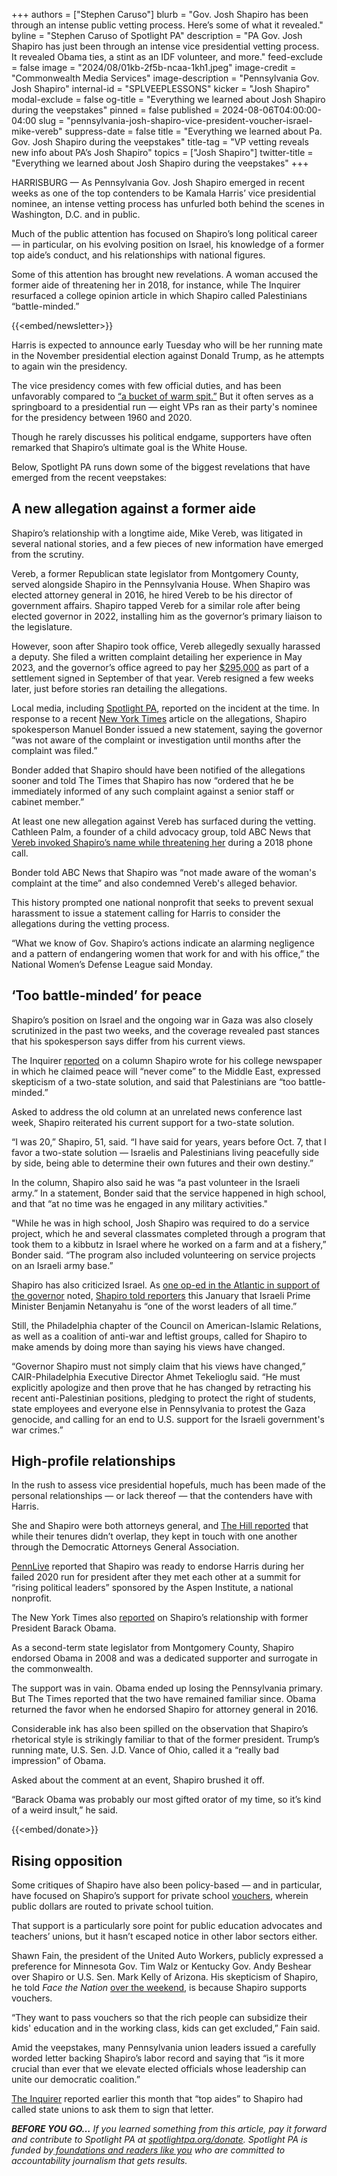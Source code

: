 +++
authors = ["Stephen Caruso"]
blurb = "Gov. Josh Shapiro has been through an intense public vetting process. Here’s some of what it revealed."
byline = "Stephen Caruso of Spotlight PA"
description = "PA Gov. Josh Shapiro has just been through an intense vice presidential vetting process. It revealed Obama ties, a stint as an IDF volunteer, and more."
feed-exclude = false
image = "2024/08/01kb-2f5b-ncaa-1kh1.jpeg"
image-credit = "Commonwealth Media Services"
image-description = "Pennsylvania Gov. Josh Shapiro"
internal-id = "SPLVEEPLESSONS"
kicker = "Josh Shapiro"
modal-exclude = false
og-title = "Everything we learned about Josh Shapiro during the veepstakes"
pinned = false
published = 2024-08-06T04:00:00-04:00
slug = "pennsylvania-josh-shapiro-vice-president-voucher-israel-mike-vereb"
suppress-date = false
title = "Everything we learned about Pa. Gov. Josh Shapiro during the veepstakes"
title-tag = "VP vetting reveals new info about PA’s Josh Shapiro"
topics = ["Josh Shapiro"]
twitter-title = "Everything we learned about Josh Shapiro during the veepstakes"
+++

HARRISBURG — As Pennsylvania Gov. Josh Shapiro emerged in recent weeks as one of the top contenders to be Kamala Harris’ vice presidential nominee, an intense vetting process has unfurled both behind the scenes in Washington, D.C. and in public.

Much of the public attention has focused on Shapiro’s long political career — in particular, on his evolving position on Israel, his knowledge of a former top aide’s conduct, and his relationships with national figures.

Some of this attention has brought new revelations. A woman accused the former aide of threatening her in 2018, for instance, while The Inquirer resurfaced a college opinion article in which Shapiro called Palestinians “battle-minded.”

{{<embed/newsletter>}}

Harris is expected to announce early Tuesday who will be her running mate in the November presidential election against Donald Trump, as he attempts to again win the presidency.

The vice presidency comes with few official duties, and has been unfavorably compared to <a href="https://briscoecenter.org/about/news/john-nance-garner-on-the-vice-presidency-in-search-of-the-proverbial-bucket/">“a bucket of warm spit.”</a> But it often serves as a springboard to a presidential run — eight VPs ran as their party&#39;s nominee for the presidency between 1960 and 2020.

Though he rarely discusses his political endgame, supporters have often remarked that Shapiro’s ultimate goal is the White House.

Below, Spotlight PA runs down some of the biggest revelations that have emerged from the recent veepstakes:

## A new allegation against a former aide

Shapiro’s relationship with a longtime aide, Mike Vereb, was litigated in several national stories, and a few pieces of new information have emerged from the scrutiny.

Vereb, a former Republican state legislator from Montgomery County, served alongside Shapiro in the Pennsylvania House. When Shapiro was elected attorney general in 2016, he hired Vereb to be his director of government affairs. Shapiro tapped Vereb for a similar role after being elected governor in 2022, installing him as the governor’s primary liaison to the legislature.

However, soon after Shapiro took office, Vereb allegedly sexually harassed a deputy. She filed a written complaint detailing her experience in May 2023, and the governor’s office agreed to pay her <a href="https://www.spotlightpa.org/news/2023/10/pennsylvania-josh-shapiro-mike-vereb-sexual-harassment-settlement-amount/">$295,000</a> as part of a settlement signed in September of that year. Vereb resigned a few weeks later, just before stories ran detailing the allegations.

Local media, including <a href="https://www.spotlightpa.org/news/2023/10/pennsylvania-josh-shapiro-mike-vereb-sexual-harassment-settlement/">Spotlight PA</a>, reported on the incident at the time. In response to a recent <a href="https://www.nytimes.com/2024/08/03/us/politics/shapiro-aide-sexual-harassment.html">New York Times</a> article on the allegations, Shapiro spokesperson Manuel Bonder issued a new statement, saying the governor “was not aware of the complaint or investigation until months after the complaint was filed.”

Bonder added that Shapiro should have been notified of the allegations sooner and told The Times that Shapiro has now “ordered that he be immediately informed of any such complaint against a senior staff or cabinet member.”

At least one new allegation against Vereb has surfaced during the vetting. Cathleen Palm, a founder of a child advocacy group, told ABC News that <a href="https://abcnews.go.com/US/aide-josh-shapiro-allegedly-invoked-pennsylvania-governors-threat/story?id=112455873">Vereb invoked Shapiro’s name while threatening her</a> during a 2018 phone call.

Bonder told ABC News that Shapiro was “not made aware of the woman&#39;s complaint at the time” and also condemned Vereb&#39;s alleged behavior.

This history prompted one national nonprofit that seeks to prevent sexual harassment to issue a statement calling for Harris to consider the allegations during the vetting process.

“What we know of Gov. Shapiro’s actions indicate an alarming negligence and a pattern of endangering women that work for and with his office,” the National Women’s Defense League said Monday.

## ‘Too battle-minded’ for peace

Shapiro’s position on Israel and the ongoing war in Gaza was also closely scrutinized in the past two weeks, and the coverage revealed past stances that his spokesperson says differ from his current views.

The Inquirer <a href="https://www.inquirer.com/politics/election/josh-shapiro-israel-gaza-peace-column-vice-president-20240802.html">reported</a> on a column Shapiro wrote for his college newspaper in which he claimed peace will “never come” to the Middle East, expressed skepticism of a two-state solution, and said that Palestinians are “too battle-minded.”

Asked to address the old column at an unrelated news conference last week, Shapiro reiterated his current support for a two-state solution.

“I was 20,” Shapiro, 51, said. “I have said for years, years before Oct. 7, that I favor a two-state solution — Israelis and Palestinians living peacefully side by side, being able to determine their own futures and their own destiny.”

In the column, Shapiro also said he was “a past volunteer in the Israeli army.” In a statement, Bonder said that the service happened in high school, and that “at no time was he engaged in any military activities.&#34;

&#34;While he was in high school, Josh Shapiro was required to do a service project, which he and several classmates completed through a program that took them to a kibbutz in Israel where he worked on a farm and at a fishery,” Bonder said. “The program also included volunteering on service projects on an Israeli army base.”

Shapiro has also criticized Israel. As <a href="https://www.theatlantic.com/politics/archive/2024/07/josh-shapiro-netanyahu-jewish-vp/679300/">one op-ed in the Atlantic in support of the governor</a> noted, <a href="https://politicalwire.com/2024/01/13/josh-shapiro-says-netanyahu-is-one-of-the-worst/">Shapiro told reporters</a> this January that Israeli Prime Minister Benjamin Netanyahu is “one of the worst leaders of all time.”

Still, the Philadelphia chapter of the Council on American-Islamic Relations, as well as a coalition of anti-war and leftist groups, called for Shapiro to make amends by doing more than saying his views have changed.

“Governor Shapiro must not simply claim that his views have changed,” CAIR-Philadelphia Executive Director Ahmet Tekelioglu said. “He must explicitly apologize and then prove that he has changed by retracting his recent anti-Palestinian positions, pledging to protect the right of students, state employees and everyone else in Pennsylvania to protest the Gaza genocide, and calling for an end to U.S. support for the Israeli government&#39;s war crimes.”

## High-profile relationships

In the rush to assess vice presidential hopefuls, much has been made of the personal relationships — or lack thereof — that the contenders have with Harris.

She and Shapiro were both attorneys general, and <a href="https://thehill.com/homenews/campaign/4806699-harris-vp-running-mate-candidates-relationship/">The Hill reported</a> that while their tenures didn’t overlap, they kept in touch with one another through the Democratic Attorneys General Association.

<a href="https://www.pennlive.com/politics/2024/07/shapiro-was-ready-to-endorse-harris-for-president-in-2019-will-she-want-him-on-her-ticket-now.html">PennLive</a> reported that Shapiro was ready to endorse Harris during her failed 2020 run for president after they met each other at a summit for “rising political leaders” sponsored by the Aspen Institute, a national nonprofit.

The New York Times also <a href="https://www.nytimes.com/2024/08/04/us/politics/obama-josh-shapiro-relationship.html">reported</a> on Shapiro’s relationship with former President Barack Obama.

As a second-term state legislator from Montgomery County, Shapiro endorsed Obama in 2008 and was a dedicated supporter and surrogate in the commonwealth.

The support was in vain. Obama ended up losing the Pennsylvania primary. But The Times reported that the two have remained familiar since. Obama returned the favor when he endorsed Shapiro for attorney general in 2016.

Considerable ink has also been spilled on the observation that Shapiro’s rhetorical style is strikingly familiar to that of the former president. Trump’s running mate, U.S. Sen. J.D. Vance of Ohio, called it a “really bad impression” of Obama.

Asked about the comment at an event, Shapiro brushed it off.

“Barack Obama was probably our most gifted orator of my time, so it’s kind of a weird insult,” he said.

{{<embed/donate>}}

## Rising opposition

Some critiques of Shapiro have also been policy-based — and in particular, have focused on Shapiro’s support for private school <a href="https://www.spotlightpa.org/news/2024/07/josh-shapiro-vice-president-school-choice-voucher/">vouchers</a>, wherein public dollars are routed to private school tuition.

That support is a particularly sore point for public education advocates and teachers’ unions, but it hasn’t escaped notice in other labor sectors either.

Shawn Fain, the president of the United Auto Workers, publicly expressed a preference for Minnesota Gov. Tim Walz or Kentucky Gov. Andy Beshear over Shapiro or U.S. Sen. Mark Kelly of Arizona. His skepticism of Shapiro, he told <em>Face the Nation </em><a href="https://www.cbsnews.com/news/transcript-uaw-president-shawn-fain-on-face-the-nation-aug-4-2024/">over the weekend</a>, is because Shapiro supports vouchers.

“They want to pass vouchers so that the rich people can subsidize their kids&#39; education and in the working class, kids can get excluded,” Fain said.

Amid the veepstakes, many Pennsylvania union leaders issued a carefully worded letter backing Shapiro’s labor record and saying that “is it more crucial than ever that we elevate elected officials whose leadership can unite our democratic coalition.”

<a href="https://www.inquirer.com/politics/election/josh-shapiro-vice-president-campaign-strategy-20240802.html">The Inquirer</a> reported earlier this month that “top aides” to Shapiro had called state unions to ask them to sign that letter.

<strong><em>BEFORE YOU GO…</em></strong><em> If you learned something from this article, pay it forward and contribute to Spotlight PA at </em><a href="https://www.spotlightpa.org/donate"><em>spotlightpa.org/donate</em></a><em>. Spotlight PA is funded by</em><a href="https://www.spotlightpa.org/support"><em> foundations and readers like you</em></a><em> who are committed to accountability journalism that gets results.</em>

